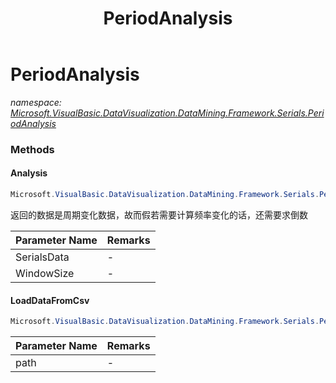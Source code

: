 ﻿---
title: PeriodAnalysis
---

# PeriodAnalysis
_namespace: [Microsoft.VisualBasic.DataVisualization.DataMining.Framework.Serials.PeriodAnalysis](N-Microsoft.VisualBasic.DataVisualization.DataMining.Framework.Serials.PeriodAnalysis.html)_



### Methods

#### Analysis
```csharp
Microsoft.VisualBasic.DataVisualization.DataMining.Framework.Serials.PeriodAnalysis.PeriodAnalysis.Analysis(Microsoft.VisualBasic.DataVisualization.DataMining.Framework.Serials.PeriodAnalysis.SerialsVarialble,System.UInt32)
```
返回的数据是周期变化数据，故而假若需要计算频率变化的话，还需要求倒数

|Parameter Name|Remarks|
|--------------|-------|
|SerialsData|-|
|WindowSize|-|


#### LoadDataFromCsv
```csharp
Microsoft.VisualBasic.DataVisualization.DataMining.Framework.Serials.PeriodAnalysis.PeriodAnalysis.LoadDataFromCsv(System.String)
```


|Parameter Name|Remarks|
|--------------|-------|
|path|-|





